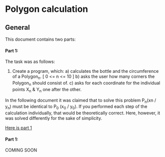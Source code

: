 # Polygon calculation

## General
This document contains two parts:

#### Part 1:

The task was as follows:

1. Create a program, which:
    a) calculates the bottle and the circumference of a Polygon<sub>n</sub>. [ 0 <= n <= 10 ]
    b) asks the user how many corners the Polygon<sub>n</sub> should consist of.
    c) asks for each coordinate for the individual points X<sub>n</sub> & Y<sub>n</sub> one after the other.

In the following document it was claimed that to solve this problem P<sub>n</sub>(x<aub>n</sub> / y<sub>n</sub>) must be identical to P<sub>0</sub> (x<sub>0</sub> / y<sub>0</sub>).
If you performed each step of the calculation individually, that would be theoretically correct.
Here, however, it was solved differently for the sake of simplicity.

[Here is part 1](https://github.com/timrabl/polygon/tree/master/part-1 "@TimRabl's polygon GitHub Repository")


#### Part 1:

COMING SOON
